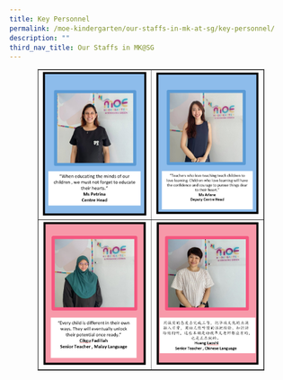```yaml
---
title: Key Personnel
permalink: /moe-kindergarten/our-staffs-in-mk-at-sg/key-personnel/
description: ""
third_nav_title: Our Staffs in MK@SG
---
```

<table style="border-collapse: collapse; width: 80%; margin-left: auto; margin-right: auto;" border="1">
<tbody>
<tr>
<td style="width: 50%;"><img src="/images/kpp1.png"></td>
<td style="width: 50%;"><img src="/images/kpp2.png"></td>
</tr>
<tr>
<td style="width: 50%;"><img src="/images/kpp3.png"></td>
<td style="width: 50%;"><img src="/images/kpp4.png"></td>
</tr>
</tbody>
</table>